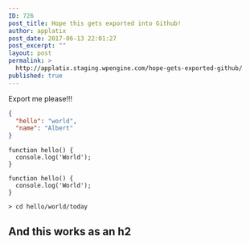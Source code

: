 ```yaml
---
ID: 726
post_title: Hope this gets exported into Github!
author: applatix
post_date: 2017-06-13 22:01:27
post_excerpt: ""
layout: post
permalink: >
  http://applatix.staging.wpengine.com/hope-gets-exported-github/
published: true
---
```

Export me please!!!


```json
{
  "hello": "world",
  "name": "Albert"
}

```

~~~
function hello() {
  console.log('World');
}
~~~

<pre><code class="javascript">function hello() {
  console.log('World');
}
</code></pre>

`> cd hello/world/today`

<h2>And this works as an h2 </h2>
